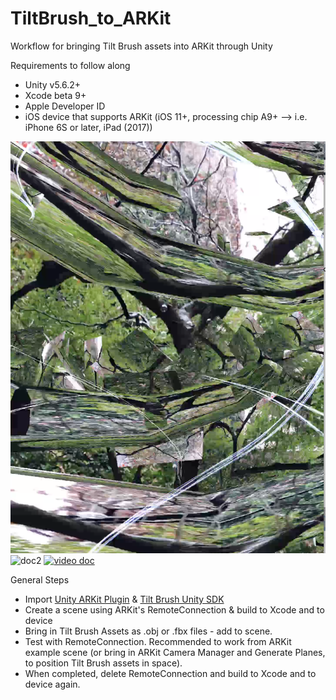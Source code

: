 # TiltBrush_to_ARKit
Workflow for bringing Tilt Brush assets into ARKit through Unity

Requirements to follow along
  * Unity v5.6.2+ 
  * Xcode beta 9+ 
  * Apple Developer ID
  * iOS device that supports ARKit (iOS 11+, processing chip A9+ --> i.e. iPhone 6S or later, iPad (2017)) 

![doc1](https://github.com/Rlapham/TiltBrush_to_ARKit/blob/master/doc_images/doc1.png)
![doc2](https://github.com/Rlapham/TiltBrush_to_ARKit/blob/master/doc_images/doc2.png)
[![video doc](https://github.com/Rlapham/TiltBrush_to_ARKit/blob/master/doc_images/doc2.png)](https://www.youtube.com/watch?v=fr_N8ge6kpk&feature=youtu.be "Walkthrough")


General Steps
 * Import [Unity ARKit Plugin](https://www.assetstore.unity3d.com/en/#!/content/92515) & [Tilt Brush Unity SDK](https://github.com/googlevr/tilt-brush-toolkit)
 * Create a scene using ARKit's RemoteConnection & build to Xcode and to device
 * Bring in Tilt Brush Assets as .obj or .fbx files - add to scene. 
 * Test with RemoteConnection. Recommended to work from ARKit example scene (or bring in ARKit Camera Manager and Generate Planes, to position Tilt Brush assets in space). 
 * When completed, delete RemoteConnection and build to Xcode and to device again.
